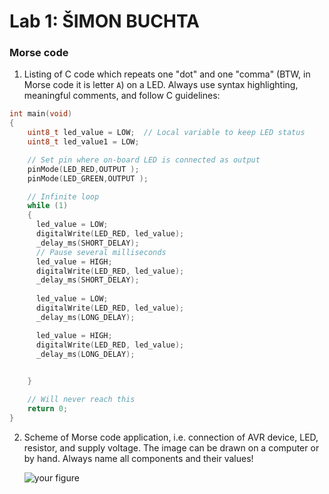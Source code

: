 # Lab 1: ŠIMON BUCHTA

### Morse code

1. Listing of C code which repeats one "dot" and one "comma" (BTW, in Morse code it is letter `A`) on a LED. Always use syntax highlighting, meaningful comments, and follow C guidelines:

```c
int main(void)
{
    uint8_t led_value = LOW;  // Local variable to keep LED status
    uint8_t led_value1 = LOW;

    // Set pin where on-board LED is connected as output
    pinMode(LED_RED,OUTPUT );
    pinMode(LED_GREEN,OUTPUT );

    // Infinite loop
    while (1)
    {
      led_value = LOW;
      digitalWrite(LED_RED, led_value);
      _delay_ms(SHORT_DELAY);
      // Pause several milliseconds
      led_value = HIGH;
      digitalWrite(LED_RED, led_value);
      _delay_ms(SHORT_DELAY);
      
      led_value = LOW;
      digitalWrite(LED_RED, led_value);
      _delay_ms(LONG_DELAY);

      led_value = HIGH;
      digitalWrite(LED_RED, led_value);
      _delay_ms(LONG_DELAY);

     
    }

    // Will never reach this
    return 0;
}
```

2. Scheme of Morse code application, i.e. connection of AVR device, LED, resistor, and supply voltage. The image can be drawn on a computer or by hand. Always name all components and their values!

   ![your figure]()
